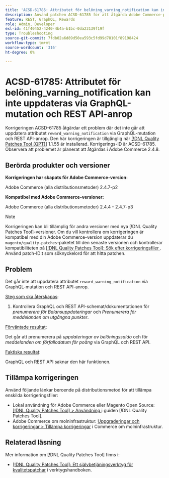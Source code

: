 ```yaml
---
title: 'ACSD-61785: Attributet för belöning_varning_notification kan inte uppdateras via GraphQL-mutation och REST API-anrop'
description: Använd patchen ACSD-61785 för att åtgärda Adobe Commerce-problemet där det inte går att uppdatera attributet "gain_warning_notification" via GraphQL-mutation och REST API-anrop.
feature: REST, GraphQL, Rewards
role: Admin, Developer
exl-id: 41f40452-4240-4b4a-b1bc-0da23139f19f
type: Troubleshooting
source-git-commit: 7fdb02a6d89d50ea593c5fd99d78101f89198424
workflow-type: tm+mt
source-wordcount: '316'
ht-degree: 0%

---
```


# ACSD-61785: Attributet för belöning_varning_notification kan inte uppdateras via GraphQL-mutation och REST API-anrop

Korrigeringen ACSD-61785 åtgärdar ett problem där det inte går att uppdatera attributet `reward_warning_notification` via GraphQL-mutation och REST API-anrop. Den här korrigeringen är tillgänglig när [[!DNL Quality Patches Tool (QPT)]](/help/tools/quality-patches-tool/quality-patches-tool-to-self-serve-quality-patches.md) 1.1.55 är installerad. Korrigerings-ID är ACSD-61785. Observera att problemet är planerat att åtgärdas i Adobe Commerce 2.4.8.

## Berörda produkter och versioner

**Korrigeringen har skapats för Adobe Commerce-version:**

Adobe Commerce (alla distributionsmetoder) 2.4.7-p2

**Kompatibel med Adobe Commerce-versioner:**

Adobe Commerce (alla distributionsmetoder) 2.4.4 - 2.4.7-p3

>[!NOTE]
>
>Korrigeringen kan bli tillämplig för andra versioner med nya [!DNL Quality Patches Tool]-versioner. Om du vill kontrollera om korrigeringen är kompatibel med din Adobe Commerce-version uppdaterar du `magento/quality-patches`-paketet till den senaste versionen och kontrollerar kompatibiliteten på [[!DNL Quality Patches Tool]: Sök efter korrigeringsfiler ](https://experienceleague.adobe.com/tools/commerce-quality-patches/index.html?lang=sv-SE). Använd patch-ID:t som söknyckelord för att hitta patchen.

## Problem

Det går inte att uppdatera attributet `reward_warning_notification` via GraphQL-mutation och REST API-anrop.

<u>Steg som ska återskapas</u>:

1. Kontrollera GraphQL och REST API-schemat/dokumentationen för *prenumerera för Balansuppdateringar* och *Prenumerera för meddelanden om utgångna punkter*.

<u>Förväntade resultat</u>:

Det går att prenumerera på *uppdateringar av belöningssaldo* och för *meddelanden om förfallodatum för poäng* via GraphQL och REST API.

<u>Faktiska resultat</u>:

GraphQL och REST API saknar den här funktionen.

## Tillämpa korrigeringen

Använd följande länkar beroende på distributionsmetod för att tillämpa enskilda korrigeringsfiler:

* Lokal användning för Adobe Commerce eller Magento Open Source: [[!DNL Quality Patches Tool] > Användning ](/help/tools/quality-patches-tool/usage.md) i guiden [!DNL Quality Patches Tool].
* Adobe Commerce om molninfrastruktur: [Uppgraderingar och korrigeringar > Tillämpa korrigeringar](https://experienceleague.adobe.com/docs/commerce-cloud-service/user-guide/develop/upgrade/apply-patches.html?lang=sv-SE) i Commerce om molninfrastruktur.

## Relaterad läsning

Mer information om [!DNL Quality Patches Tool] finns i:

* [[!DNL Quality Patches Tool]: Ett självbetjäningsverktyg för kvalitetspatchar](/help/tools/quality-patches-tool/quality-patches-tool-to-self-serve-quality-patches.md) i verktygshandboken.
